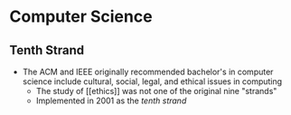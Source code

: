 # Computer Science

## Tenth Strand
- The ACM and IEEE originally recommended bachelor's in computer science include cultural, social, legal, and ethical issues in computing
  - The study of [[ethics]] was not one of the original nine "strands"
  - Implemented in 2001 as the _tenth strand_

